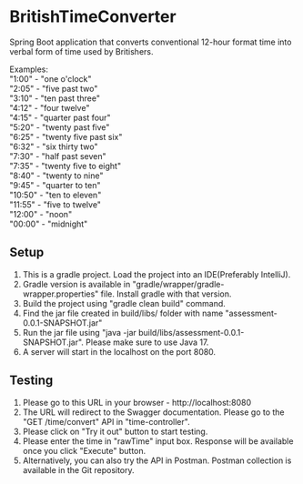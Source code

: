 # BritishTimeConverter
Spring Boot application that converts conventional 12-hour format time into verbal form of time used by Britishers.

Examples:<br />
"1:00" - "one o'clock"<br />
"2:05" - "five past two"<br />
"3:10" - "ten past three"<br />
"4:12" - "four twelve"<br />
"4:15" - "quarter past four"<br />
"5:20" - "twenty past five"<br />
"6:25" - "twenty five past six"<br />
"6:32" - "six thirty two"<br />
"7:30" - "half past seven"<br />
"7:35" - "twenty five to eight"<br />
"8:40" - "twenty to nine"<br />
"9:45" - "quarter to ten"<br />
"10:50" - "ten to eleven"<br />
"11:55" - "five to twelve"<br />
"12:00" - "noon"<br />
"00:00" - "midnight"<br />


## Setup
1) This is a gradle project. Load the project into an IDE(Preferably IntelliJ).
2) Gradle version is available in "gradle/wrapper/gradle-wrapper.properties" file. Install gradle with that version.
3) Build the project using "gradle clean build" command.
4) Find the jar file created in build/libs/ folder with name "assessment-0.0.1-SNAPSHOT.jar"
5) Run the jar file using "java -jar build/libs/assessment-0.0.1-SNAPSHOT.jar". Please make sure to use Java 17.
6) A server will start in the localhost on the port 8080.


## Testing
1) Please go to this URL in your browser - http://localhost:8080
2) The URL will redirect to the Swagger documentation. Please go to the "GET /time/convert" API in "time-controller".
3) Please click on "Try it out" button to start testing.
4) Please enter the time in "rawTime" input box. Response will be available once you click "Execute" button.
5) Alternatively, you can also try the API in Postman. Postman collection is available in the Git repository.